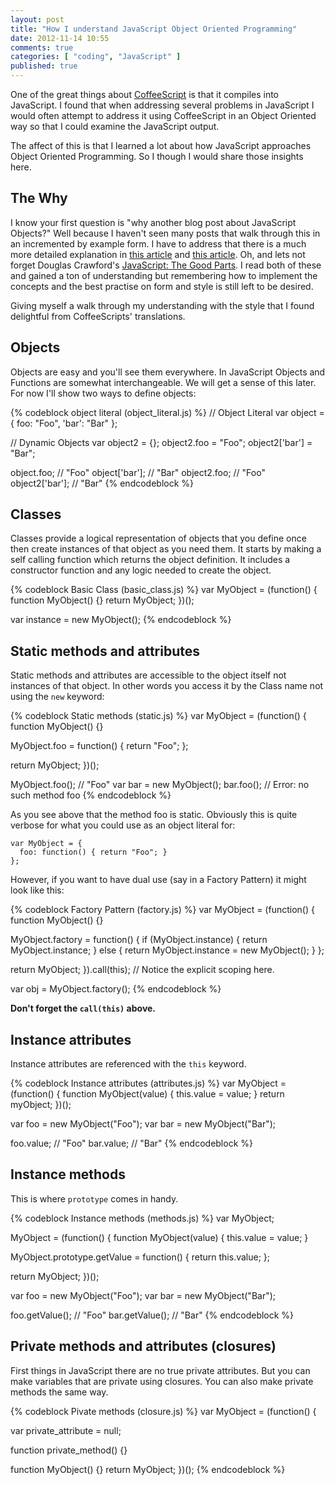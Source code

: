 ```yaml
---
layout: post
title: "How I understand JavaScript Object Oriented Programming"
date: 2012-11-14 10:55
comments: true
categories: [ "coding", "JavaScript" ]
published: true
---
```

One of the great things about [CoffeeScript][] is that it compiles into
JavaScript. I found that when addressing several problems in JavaScript I would
often attempt to address it using CoffeeScript in an Object Oriented way so
that I could examine the JavaScript output.

The affect of this is that I learned a lot about how JavaScript approaches
Object Oriented Programming. So I though I would share those insights here.

## The Why

I know your first question is "why another blog post about JavaScript Objects?"
Well because I haven't seen many posts that walk through this in an incremented
by example form. I have to address that there is a much more detailed
explanation in [this article][1] and [this article][2]. Oh, and lets not forget
Douglas Crawford's [JavaScript: The Good Parts][3]. I read both of these and
gained a ton of understanding but remembering how to implement the concepts and
the best practise on form and style is still left to be desired.

Giving myself a walk through my understanding with the style that I found
delightful from CoffeeScripts' translations.

[1]: https://developer.mozilla.org/en-US/docs/JavaScript/Introduction_to_Object-Oriented_JavaScript
[2]: http://killdream.github.com/blog/2011/10/understanding-javascript-oop/
[3]: http://www.amazon.com/JavaScript-Good-Parts-Douglas-Crockford/dp/0596517742

<!-- more -->

## Objects

Objects are easy and you'll see them everywhere. In JavaScript Objects and
Functions are somewhat interchangeable. We will get a sense of this later. For
now I'll show two ways to define objects:

{% codeblock object literal (object_literal.js) %}
// Object Literal
var object = {
  foo: "Foo",
  'bar': "Bar"
};

// Dynamic Objects
var object2 = {};
object2.foo = "Foo";
object2['bar'] = "Bar";

object.foo;     // "Foo"
object['bar'];  // "Bar"
object2.foo;    // "Foo"
object2['bar']; // "Bar"
{% endcodeblock %}

## Classes

Classes provide a logical representation of objects that you define once then
create instances of that object as you need them. It starts by making a self
calling function which returns the object definition. It includes a constructor
function and any logic needed to create the object.

{% codeblock Basic Class (basic_class.js) %}
var MyObject = (function() {
  function MyObject() {}
  return MyObject;
})();

var instance = new MyObject();
{% endcodeblock %}

## Static methods and attributes

Static methods and attributes are accessible to the object itself not
instances of that object. In other words you access it by the Class name not
using the `new` keyword:

{% codeblock Static methods (static.js) %}
var MyObject = (function() {
  function MyObject() {}

  MyObject.foo = function() { return "Foo"; };

  return MyObject;
})();

MyObject.foo(); // "Foo"
var bar = new MyObject();
bar.foo(); // Error: no such method foo
{% endcodeblock %}

As you see above that the method foo is static. Obviously this is quite verbose for what you could use as an object literal for:

    var MyObject = {
      foo: function() { return "Foo"; }
    };

However, if you want to have dual use (say in a Factory Pattern) it might look like this:

{% codeblock Factory Pattern (factory.js) %}
var MyObject = (function() {
  function MyObject() {}
  
  MyObject.factory = function() {
    if (MyObject.instance) {
      return MyObject.instance;
    } else {
      return MyObject.instance = new MyObject();
    }
  };

  return MyObject;
}).call(this); // Notice the explicit scoping here.

var obj = MyObject.factory();
{% endcodeblock %}

**Don't forget the `call(this)` above.**

## Instance attributes

Instance attributes are referenced with the `this` keyword.

{% codeblock Instance attributes (attributes.js) %}
var MyObject = (function() {
  function MyObject(value) {
    this.value = value;
  }
  return myObject;
})();

var foo = new MyObject("Foo");
var bar = new MyObject("Bar");

foo.value; // "Foo"
bar.value; // "Bar"
{% endcodeblock %}

## Instance methods

This is where `prototype` comes in handy.

{% codeblock Instance methods (methods.js) %}
var MyObject;

MyObject = (function() {
  function MyObject(value) {
    this.value = value;
  }

  MyObject.prototype.getValue = function() {
    return this.value;
  };

  return MyObject;
})();

var foo = new MyObject("Foo");
var bar = new MyObject("Bar");

foo.getValue(); // "Foo"
bar.getValue(); // "Bar"
{% endcodeblock %}

## Private methods and attributes (closures)

First things in JavaScript there are no true private attributes. But you can
make variables that are private using closures. You can also make private
methods the same way.

{% codeblock Pivate methods (closure.js) %}
var MyObject = (function() {

  var private_attribute = null;

  function private_method() {}

  function MyObject() {}
  return MyObject;
})();
{% endcodeblock %}

[CoffeeScript]: http://www.coffeescript.org/
